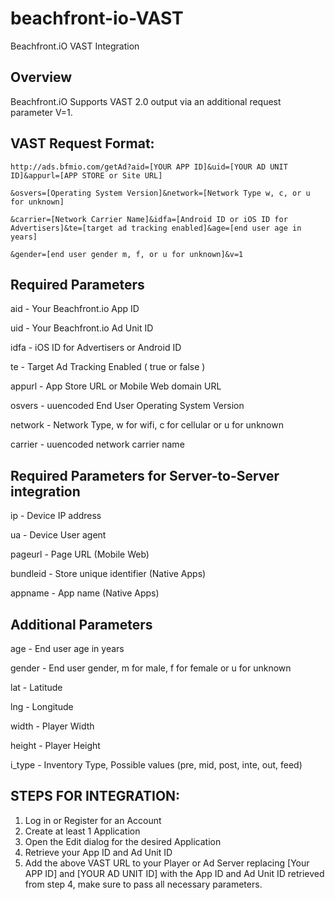 beachfront-io-VAST
==================

Beachfront.iO VAST Integration

## Overview  ##

Beachfront.iO Supports VAST 2.0 output via an additional request parameter V=1.

## VAST Request Format: ##

```
http://ads.bfmio.com/getAd?aid=[YOUR APP ID]&uid=[YOUR AD UNIT ID]&appurl=[APP STORE or Site URL]

&osvers=[Operating System Version]&network=[Network Type w, c, or u for unknown]

&carrier=[Network Carrier Name]&idfa=[Android ID or iOS ID for Advertisers]&te=[target ad tracking enabled]&age=[end user age in years]

&gender=[end user gender m, f, or u for unknown]&v=1
```

## Required Parameters ##

aid - Your Beachfront.io App ID

uid - Your Beachfront.io Ad Unit ID

idfa - iOS ID for Advertisers or Android ID

te - Target Ad Tracking Enabled ( true or false )

appurl - App Store URL or Mobile Web domain URL

osvers - uuencoded End User Operating System Version

network - Network Type, w for wifi, c for cellular or u for unknown

carrier - uuencoded network carrier name

## Required Parameters for Server-to-Server integration ##

ip - Device IP address

ua - Device User agent 

pageurl - Page URL (Mobile Web)

bundleid - Store unique identifier (Native Apps)

appname - App name (Native Apps)

## Additional Parameters ##

age - End user age in years

gender - End user gender, m for male, f for female or u for unknown

lat - Latitude

lng - Longitude

width - Player Width

height - Player Height

i_type - Inventory Type, Possible values (pre, mid, post, inte, out, feed)


## STEPS FOR INTEGRATION: ##

1. Log in or Register for an Account
2. Create at least 1 Application
3. Open the Edit dialog for the desired Application
4. Retrieve your App ID and Ad Unit ID
5. Add the above VAST URL to your Player or Ad Server replacing [Your APP ID] and [YOUR AD UNIT ID] with the App ID and Ad Unit ID retrieved from step 4, make sure to pass all necessary parameters.



